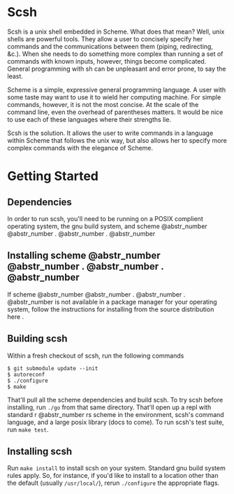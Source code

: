 # Scsh

Scsh is a unix shell embedded in Scheme. What does that mean? Well, unix shells are powerful tools. They allow a user to concisely specify her commands and the communications between them (piping, redirecting, &c.). When she needs to do something more complex than running a set of commands with known inputs, however, things become complicated. General programming with sh can be unpleasant and error prone, to say the least.

Scheme is a simple, expressive general programming language. A user with some taste may want to use it to wield her computing machine. For simple commands, however, it is not the most concise. At the scale of the command line, even the overhead of parentheses matters. It would be nice to use each of these languages where their strengths lie.

Scsh is the solution. It allows the user to write commands in a language within Scheme that follows the unix way, but also allows her to specify more complex commands with the elegance of Scheme.

# Getting Started

## Dependencies

In order to run scsh, you'll need to be running on a POSIX complient operating system, the gnu build system, and scheme @abstr_number @abstr_number . @abstr_number . @abstr_number 

## Installing scheme @abstr_number @abstr_number . @abstr_number . @abstr_number 

If scheme @abstr_number @abstr_number . @abstr_number . @abstr_number is not available in a package manager for your operating system, follow the instructions for installing from the source distribution here .

## Building scsh

Within a fresh checkout of scsh, run the following commands
    
    
    $ git submodule update --init
    $ autoreconf
    $ ./configure
    $ make
    

That'll pull all the scheme dependencies and build scsh. To try scsh before installing, run `./go` from that same directory. That'll open up a repl with standard r @abstr_number rs scheme in the environment, scsh's command language, and a large posix library (docs to come). To run scsh's test suite, run `make test`.

## Installing scsh

Run `make install` to install scsh on your system. Standard gnu build system rules apply. So, for instance, if you'd like to install to a location other than the default (usually `/usr/local/`), rerun `./configure` the appropriate flags.
